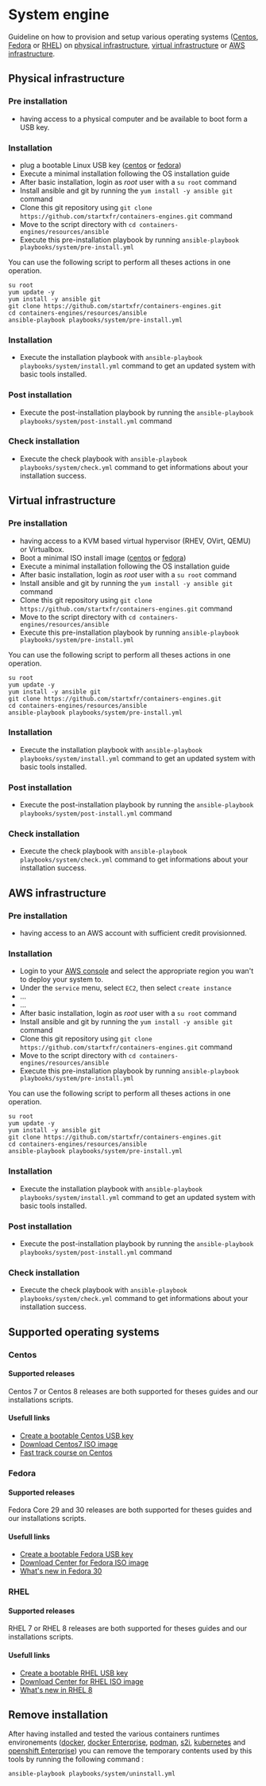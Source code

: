 # System engine


Guideline on how to provision and setup various operating systems ([Centos](#centos), [Fedora](#fedora)
or [RHEL](#rhel)) on [physical infrastructure](#physical-infrastructure), 
[virtual infrastructure](#virtual-infrastructure) or [AWS infrastructure](#aws-infrastructure).


## Physical infrastructure


### Pre installation

- having access to a physical computer and be available to boot form a USB key.

### Installation

- plug a bootable Linux USB key ([centos](https://wiki.centos.org/HowTos/InstallFromUSBkey)
  or [fedora](https://fedoraproject.org/wiki/How_to_create_and_use_Live_USB/fr))
- Execute a minimal installation following the OS installation guide
- After basic installation, login as *root* user with a `su root` command
- Install ansible and git by running the `yum install -y ansible git` command
- Clone this git repository using `git clone https://github.com/startxfr/containers-engines.git` command
- Move to the script directory with `cd containers-engines/resources/ansible`
- Execute this pre-installation playbook by running `ansible-playbook playbooks/system/pre-install.yml`

You can use the following script to perform all theses actions in one operation.
```
su root
yum update -y
yum install -y ansible git
git clone https://github.com/startxfr/containers-engines.git
cd containers-engines/resources/ansible
ansible-playbook playbooks/system/pre-install.yml

```

### Installation

- Execute the installation playbook with `ansible-playbook playbooks/system/install.yml`
  command to get an updated system with basic tools installed. 

### Post installation

- Execute the post-installation playbook by running the `ansible-playbook playbooks/system/post-install.yml`
  command

### Check installation

- Execute the check playbook with `ansible-playbook playbooks/system/check.yml` command
  to get informations about your installation success.


## Virtual infrastructure


### Pre installation

- having access to a KVM based virtual hypervisor (RHEV, OVirt, QEMU) or 
  Virtualbox.
- Boot a minimal ISO install image ([centos](http://isoredirect.centos.org/centos/7/isos/x86_64/CentOS-7-x86_64-Minimal-1810.iso)
  or [fedora](https://getfedora.org/fr/workstation/download/))
- Execute a minimal installation following the OS installation guide
- After basic installation, login as *root* user with a `su root` command
- Install ansible and git by running the `yum install -y ansible git` command
- Clone this git repository using `git clone https://github.com/startxfr/containers-engines.git` command
- Move to the script directory with `cd containers-engines/resources/ansible`
- Execute this pre-installation playbook by running `ansible-playbook playbooks/system/pre-install.yml`

You can use the following script to perform all theses actions in one operation.
```
su root
yum update -y
yum install -y ansible git
git clone https://github.com/startxfr/containers-engines.git
cd containers-engines/resources/ansible
ansible-playbook playbooks/system/pre-install.yml

```

### Installation

- Execute the installation playbook with `ansible-playbook playbooks/system/install.yml`
  command to get an updated system with basic tools installed. 

### Post installation

- Execute the post-installation playbook by running the `ansible-playbook playbooks/system/post-install.yml`
  command

### Check installation

- Execute the check playbook with `ansible-playbook playbooks/system/check.yml` command
  to get informations about your installation success.


## AWS infrastructure


### Pre installation

- having access to an AWS account with sufficient credit provisionned.

### Installation

- Login to your [AWS console](https://console.aws.amazon.com/console/home?nc2=h_ct&src=header-signin)
  and select the appropriate region you wan't to deploy  your system to.
- Under the `service` menu, select `EC2`, then select `create instance`
- ...
- ...
- After basic installation, login as *root* user with a `su root` command
- Install ansible and git by running the `yum install -y ansible git` command
- Clone this git repository using `git clone https://github.com/startxfr/containers-engines.git` command
- Move to the script directory with `cd containers-engines/resources/ansible`
- Execute this pre-installation playbook by running `ansible-playbook playbooks/system/pre-install.yml`

You can use the following script to perform all theses actions in one operation.
```
su root
yum update -y
yum install -y ansible git
git clone https://github.com/startxfr/containers-engines.git
cd containers-engines/resources/ansible
ansible-playbook playbooks/system/pre-install.yml

```

### Installation

- Execute the installation playbook with `ansible-playbook playbooks/system/install.yml`
  command to get an updated system with basic tools installed. 

### Post installation

- Execute the post-installation playbook by running the `ansible-playbook playbooks/system/post-install.yml`
  command

### Check installation

- Execute the check playbook with `ansible-playbook playbooks/system/check.yml` command
  to get informations about your installation success.


## Supported operating systems


### Centos

#### Supported releases

Centos 7  or Centos 8 releases are both supported for theses guides and our installations scripts.

#### Usefull links

- [Create a bootable Centos USB key](https://wiki.centos.org/HowTos/InstallFromUSBkey)
- [Download Centos7 ISO image](http://isoredirect.centos.org/centos/7/isos/x86_64/CentOS-7-x86_64-Minimal-1810.iso)
- [Fast track course on Centos](https://www.freecodecamp.org/news/getting-started-with-centos-15eac7215c99)


### Fedora

#### Supported releases

Fedora Core 29 and 30 releases are both supported for theses guides and our installations scripts.

#### Usefull links

- [Create a bootable Fedora USB key](https://fedoraproject.org/wiki/How_to_create_and_use_Live_USB/fr)
- [Download Center for Fedora ISO image](https://getfedora.org/fr/workstation/download/)
- [What's new in Fedora 30](https://fedoramagazine.org/whats-new-fedora-30-workstation/)


### RHEL

#### Supported releases

RHEL 7  or RHEL 8 releases are both supported for theses guides and our installations scripts.

#### Usefull links

- [Create a bootable RHEL USB key](https://access.redhat.com/documentation/en-us/red_hat_enterprise_linux/7/html/installation_guide/sect-making-usb-media)
- [Download Center for RHEL ISO image](https://access.redhat.com/documentation/fr-fr/red_hat_enterprise_linux/7/html/installation_guide/chap-download-red-hat-enterprise-linux)
- [What's new in RHEL 8](https://www.techrepublic.com/article/whats-new-with-red-hat-enterprise-linux-8-and-red-hat-virtualization/)



## Remove installation

After having installed and tested the various containers runtimes 
environements ([docker](Docker.md), [docker Enterprise](DockerEE.md), 
[podman](Podman.md), [s2i](S2I.md), [kubernetes](Kubernetes.md) 
and [openshift Enterprise](Openshift.md)) you can remove the temporary contents
used by this tools by running the following command :
```
ansible-playbook playbooks/system/uninstall.yml
```
